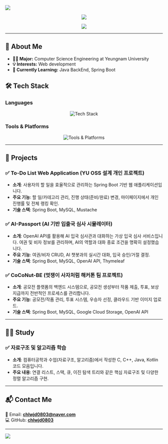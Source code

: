 <img src="https://capsule-render.vercel.app/api?type=waving&color=FFA500&height=300&section=header&text=Jung%20Choi&fontSize=80&width=100%" />

<p align="center">
  <img src="https://github-readme-stats.vercel.app/api?username=chlwjd0803&show_icons=true&theme=tokyonight" />
</p>

<p align="center">
  <a href="https://github.com/anuraghazra/github-readme-stats">
    <img src="https://github-readme-stats.vercel.app/api/top-langs/?username=chlwjd0803&layout=compact&theme=tokyonight" />
  </a>
</p>

---

## 🚀 About Me
- **👨‍🎓 Major:** Computer Science Engineering at Yeungnam University
- **💡 Interests:** Web development
- **📌 Currently Learning:** Java BackEnd, Spring Boot

## 🛠️ Tech Stack
### **Languages**
<p align="center">
  <img src="https://skillicons.dev/icons?i=java" alt="Tech Stack"/>
</p>

### **Tools & Platforms**
<p align="center">
  <img src="https://skillicons.dev/icons?i=idea,spring,mysql,git,github" alt="Tools & Platforms"/>
</p>

---

## 📂 Projects
### ✅ **To-Do List Web Application (YU OSS 설계 개인 프로젝트)**
- **소개**: 사용자의 할 일을 효율적으로 관리하는 Spring Boot 기반 웹 애플리케이션입니다.
- **주요 기능**: 할 일/카테고리 관리, 진행 상태(준비/완료) 변경, 마이페이지에서 개인 진행률 및 전체 랭킹 확인.
- **기술 스택**: Spring Boot, MySQL, Mustache

### ✅ **AI-Passport (AI 기반 입출국 심사 시뮬레이터)**
- **소개**: OpenAI API를 활용해 AI 입국 심사관과 대화하는 가상 입국 심사 서비스입니다. 여권 및 비자 정보를 관리하며, AI의 역할과 대화 종료 조건을 명확히 설정했습니다.
- **주요 기능**: 여권/비자 CRUD, AI 챗봇과의 실시간 대화, 입국 승인/거절 결정.
- **기술 스택**: Spring Boot, MySQL, OpenAI API, Thymeleaf

### ✅ **CoCoNut-BE (멋쟁이 사자처럼 해커톤 팀 프로젝트)**
- **소개**: 공모전 플랫폼의 백엔드 시스템으로, 공모전 생성부터 작품 제출, 투표, 보상 지급까지 전반적인 프로세스를 관리합니다.
- **주요 기능**: 공모전/작품 관리, 투표 시스템, 우승자 선정, 클라우드 기반 이미지 업로드.
- **기술 스택**: Spring Boot, MySQL, Google Cloud Storage, OpenAI API



---

## 👨‍🎓 Study
### ✅ **자료구조 및 알고리즘 학습**
- **소개**: 컴퓨터공학과 수업(자료구조, 알고리즘)에서 작성한 C, C++, Java, Kotlin 코드 모음입니다.
- **주요 내용**: 연결 리스트, 스택, 큐, 이진 탐색 트리와 같은 핵심 자료구조 및 다양한 정렬 알고리즘 구현.

---

## 📬 Contact Me
📧 Email: **chlwjd0803@naver.com**  
💻 GitHub: **[chlwjd0803](https://github.com/chlwjd0803)**  

---

<img src="https://capsule-render.vercel.app/api?type=waving&color=6495ED&height=300&section=footer&text=Thank%20You!&fontSize=80&width=100%" />
